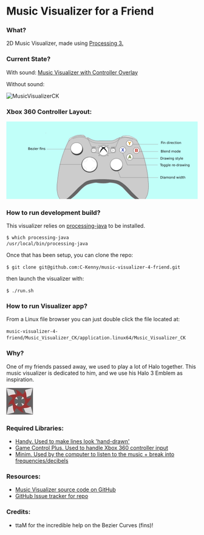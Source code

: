 # Music Visualizer for a Friend

### What?
2D Music Visualizer, made using [Processing 3.](https://processing.org/)


### Current State?

With sound: [Music Visualizer with Controller Overlay](https://vimeo.com/501329047)


Without sound:

![MusicVisualizerCK](output/music_visualizer_output_2021_01_17.gif)

### Xbox 360 Controller Layout:

![Xbox 360 Controller Layout](documentation/xbox-360-controller.png)

### How to run development build?

This visualizer relies on [processing-java](https://github.com/processing/processing/wiki/Command-Line) to be installed.

```
$ which processing-java
/usr/local/bin/processing-java
```

Once that has been setup, you can clone the repo:

`$ git clone git@github.com:C-Kenny/music-visualizer-4-friend.git`

then launch the visualizer with:

`$ ./run.sh`

### How to run Visualizer app?

From a Linux file browser you can just double click the file located at:

`music-visualizer-4-friend/Music_Visualizer_CK/application.linux64/Music_Visualizer_CK`

### Why?

One of my friends passed away, we used to play a lot of Halo together. This music visualizer is dedicated to him, and we use his Halo 3 Emblem as inspiration.

![Halo3Emblem](media/h3_emblem.jpg)


### Required Libraries:

- [Handy. Used to make lines look 'hand-drawn'](https://github.com/gicentre/handy)
- [Game Control Plus. Used to handle Xbox 360 controller input](http://lagers.org.uk/gamecontrol/)
- [Minim. Used by the computer to listen to the music + break into frequencies/decibels](http://code.compartmental.net/tools/minim/)

### Resources:

- [Music Visualizer source code on GitHub](https://github.com/C-Kenny/music-visualizer-4-friend)
- [GitHub Issue tracker for repo](https://github.com/C-Kenny/music-visualizer-4-friend/issues)

### Credits:

- ttaM for the incredible help on the Bezier Curves (fins)!

